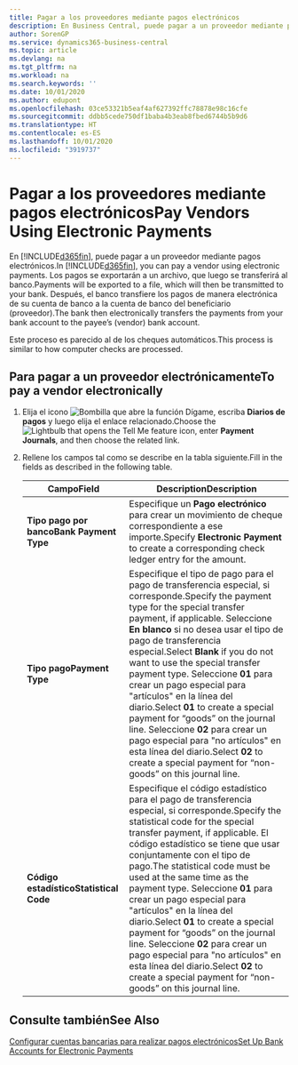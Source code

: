 ```yaml
---
title: Pagar a los proveedores mediante pagos electrónicos
description: En Business Central, puede pagar a un proveedor mediante pagos electrónicos. Los pagos se exportarán a un archivo, que luego se transferirá al banco. Después, el banco transfiere los pagos de manera electrónica de su cuenta de banco a la cuenta de banco del beneficiario (proveedor).
author: SorenGP
ms.service: dynamics365-business-central
ms.topic: article
ms.devlang: na
ms.tgt_pltfrm: na
ms.workload: na
ms.search.keywords: ''
ms.date: 10/01/2020
ms.author: edupont
ms.openlocfilehash: 03ce53321b5eaf4af627392ffc78878e98c16cfe
ms.sourcegitcommit: ddbb5cede750df1baba4b3eab8fbed6744b5b9d6
ms.translationtype: HT
ms.contentlocale: es-ES
ms.lasthandoff: 10/01/2020
ms.locfileid: "3919737"
---
```

# <a name="pay-vendors-using-electronic-payments"></a><span data-ttu-id="ae5c3-105">Pagar a los proveedores mediante pagos electrónicos</span><span class="sxs-lookup"><span data-stu-id="ae5c3-105">Pay Vendors Using Electronic Payments</span></span>
<span data-ttu-id="ae5c3-106">En [!INCLUDE[d365fin](../../includes/d365fin_md.md)], puede pagar a un proveedor mediante pagos electrónicos.</span><span class="sxs-lookup"><span data-stu-id="ae5c3-106">In [!INCLUDE[d365fin](../../includes/d365fin_md.md)], you can pay a vendor using electronic payments.</span></span> <span data-ttu-id="ae5c3-107">Los pagos se exportarán a un archivo, que luego se transferirá al banco.</span><span class="sxs-lookup"><span data-stu-id="ae5c3-107">Payments will be exported to a file, which will then be transmitted to your bank.</span></span> <span data-ttu-id="ae5c3-108">Después, el banco transfiere los pagos de manera electrónica de su cuenta de banco a la cuenta de banco del beneficiario (proveedor).</span><span class="sxs-lookup"><span data-stu-id="ae5c3-108">The bank then electronically transfers the payments from your bank account to the payee’s (vendor) bank account.</span></span>  

<span data-ttu-id="ae5c3-109">Este proceso es parecido al de los cheques automáticos.</span><span class="sxs-lookup"><span data-stu-id="ae5c3-109">This process is similar to how computer checks are processed.</span></span>  

## <a name="to-pay-a-vendor-electronically"></a><span data-ttu-id="ae5c3-110">Para pagar a un proveedor electrónicamente</span><span class="sxs-lookup"><span data-stu-id="ae5c3-110">To pay a vendor electronically</span></span>  

1. <span data-ttu-id="ae5c3-111">Elija el icono ![Bombilla que abre la función Dígame](../../media/ui-search/search_small.png "Dígame qué desea hacer"), escriba **Diarios de pagos** y luego elija el enlace relacionado.</span><span class="sxs-lookup"><span data-stu-id="ae5c3-111">Choose the ![Lightbulb that opens the Tell Me feature](../../media/ui-search/search_small.png "Tell me what you want to do") icon, enter **Payment Journals**, and then choose the related link.</span></span>  
2. <span data-ttu-id="ae5c3-112">Rellene los campos tal como se describe en la tabla siguiente.</span><span class="sxs-lookup"><span data-stu-id="ae5c3-112">Fill in the fields as described in the following table.</span></span>  

    |<span data-ttu-id="ae5c3-113">Campo</span><span class="sxs-lookup"><span data-stu-id="ae5c3-113">Field</span></span>|<span data-ttu-id="ae5c3-114">Description</span><span class="sxs-lookup"><span data-stu-id="ae5c3-114">Description</span></span>|  
    |---------------------------------|---------------------------------------|  
    |<span data-ttu-id="ae5c3-115">**Tipo pago por banco**</span><span class="sxs-lookup"><span data-stu-id="ae5c3-115">**Bank Payment Type**</span></span>|<span data-ttu-id="ae5c3-116">Especifique un **Pago electrónico** para crear un movimiento de cheque correspondiente a ese importe.</span><span class="sxs-lookup"><span data-stu-id="ae5c3-116">Specify **Electronic Payment** to create a corresponding check ledger entry for the amount.</span></span>|  
    |<span data-ttu-id="ae5c3-117">**Tipo pago**</span><span class="sxs-lookup"><span data-stu-id="ae5c3-117">**Payment Type**</span></span>|<span data-ttu-id="ae5c3-118">Especifique el tipo de pago para el pago de transferencia especial, si corresponde.</span><span class="sxs-lookup"><span data-stu-id="ae5c3-118">Specify the payment type for the special transfer payment, if applicable.</span></span> <span data-ttu-id="ae5c3-119">Seleccione **En blanco** si no desea usar el tipo de pago de transferencia especial.</span><span class="sxs-lookup"><span data-stu-id="ae5c3-119">Select **Blank** if you do not want to use the special transfer payment type.</span></span> <span data-ttu-id="ae5c3-120">Seleccione **01** para crear un pago especial para "artículos" en la línea del diario.</span><span class="sxs-lookup"><span data-stu-id="ae5c3-120">Select **01** to create a special payment for “goods” on the journal line.</span></span> <span data-ttu-id="ae5c3-121">Seleccione **02** para crear un pago especial para "no artículos" en esta línea del diario.</span><span class="sxs-lookup"><span data-stu-id="ae5c3-121">Select **02** to create a special payment for “non-goods” on this journal line.</span></span>|  
    |<span data-ttu-id="ae5c3-122">**Código estadístico**</span><span class="sxs-lookup"><span data-stu-id="ae5c3-122">**Statistical Code**</span></span>|<span data-ttu-id="ae5c3-123">Especifique el código estadístico para el pago de transferencia especial, si corresponde.</span><span class="sxs-lookup"><span data-stu-id="ae5c3-123">Specify the statistical code for the special transfer payment, if applicable.</span></span> <span data-ttu-id="ae5c3-124">El código estadístico se tiene que usar conjuntamente con el tipo de pago.</span><span class="sxs-lookup"><span data-stu-id="ae5c3-124">The statistical code must be used at the same time as the payment type.</span></span> <span data-ttu-id="ae5c3-125">Seleccione **01** para crear un pago especial para "artículos" en la línea del diario.</span><span class="sxs-lookup"><span data-stu-id="ae5c3-125">Select **01** to create a special payment for “goods” on the journal line.</span></span> <span data-ttu-id="ae5c3-126">Seleccione **02** para crear un pago especial para "no artículos" en esta línea del diario.</span><span class="sxs-lookup"><span data-stu-id="ae5c3-126">Select **02** to create a special payment for “non-goods” on this journal line.</span></span>|  

## <a name="see-also"></a><span data-ttu-id="ae5c3-127">Consulte también</span><span class="sxs-lookup"><span data-stu-id="ae5c3-127">See Also</span></span>  
[<span data-ttu-id="ae5c3-128">Configurar cuentas bancarias para realizar pagos electrónicos</span><span class="sxs-lookup"><span data-stu-id="ae5c3-128">Set Up Bank Accounts for Electronic Payments</span></span>](how-to-set-up-bank-accounts-for-electronic-payments.md)
